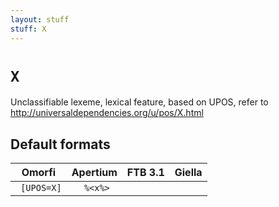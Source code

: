 ```yaml
---
layout: stuff
stuff: X
---
```

# ` X `

Unclassifiable lexeme, lexical feature, based on UPOS, refer to http://universaldependencies.org/u/pos/X.html

## Default formats
| Omorfi | Apertium | FTB 3.1 | Giella |
|:------:|:--------:|:-------:|:------:|
| ` [UPOS=X]` | ` %<x%>` | ` ` | ` `  |
